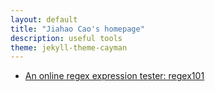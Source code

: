 ```yaml
---
layout: default
title: "Jiahao Cao's homepage"
description: useful tools
theme: jekyll-theme-cayman
---
```


* [An online regex expression tester: regex101](https://regex101.com/)
